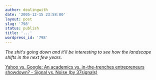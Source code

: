 ```yaml
---
author: dealingwith
date: '2005-12-15 23:58:00'
layout: post
slug: '798'
status: publish
title: '...'
wordpress_id: '798'
---
```


_The shit's going down and it'll be interesting to see how the landscape
shifts in the next few years._

[Yahoo vs. Google: An academics vs. in-the-trenches entrepreneurs showdown? -
Signal vs. Noise (by 37signals)][1]

   [1]: http://37signals.com/svn/archives2/yahoo_vs_google_an_academics_vs_inthetrenches_entrepreneurs_showdown_.php

